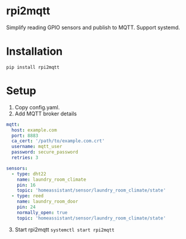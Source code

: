 # rpi2mqtt
Simplify reading GPIO sensors and publish to MQTT. Support systemd.
 
# Installation
`pip install rpi2mqtt`

# Setup
1. Copy config.yaml.
2. Add MQTT broker details
```yaml
mqtt:
  host: example.com
  port: 8883
  ca_cert: '/path/to/example.com.crt'
  username: mqtt_user
  password: secure_password
  retries: 3

sensors:
  - type: dht22
    name: laundry_room_climate
    pin: 16
    topic: 'homeassistant/sensor/laundry_room_climate/state'
  - type: reed
    name: laundry_room_door
    pin: 24
    normally_open: true
    topic: 'homeassistant/sensor/laundry_room_climate/state'
```
3. Start rpi2mqtt
`systemctl start rpi2mqtt`

